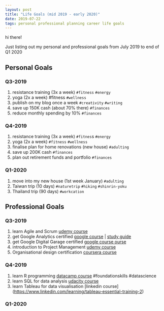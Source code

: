 ```yaml
---
layout: post
title: "Life Goals (mid 2019 - early 2020)"
date: 2019-07-22
tags: personal professional planning career life goals
---
```


hi there! 

Just listing out my personal and professional goals from July 2019 to end of Q1 2020

## Personal Goals
### Q3-2019
1. resistance training (3x a week) `#fitness` `#energy`
2. yoga (2x a week) #fitness `#wellness`
3. publish on my blog once a week `#creativity` `#writing`
4. save up 150K cash (about 70% there) `#finances`
5. reduce monthly spending by 10% `#finances`
 
### Q4-2019
1. resistance training (3x a week) `#fitnes`s `#energy`
2. yoga (2x a week) `#fitness` `#wellness`
3. finalise plan for home renovations (new house) `#adulting`
4. save up 200K cash `#finances`
5. plan out retirement funds and portfolio `#finances`

### Q1-2020
1. move into my new house (1st week January) `#adulting` 
2. Taiwan trip (10 days) `#naturetrip` `#hiking` `#shinrin-yoku`
3. Thailand trip (90 days) `#workcation`


## Professional Goals

### Q3-2019
1. learn Agile and Scrum [udemy course](https://www.udemy.com/agile-with-scrum-from-beginner-to-advanced-project-management-agile/)
2. get Google Analytics certified [google course](https://analytics.google.com/analytics/academy/) | [study guide](https://www.optimizesmart.com/prepare-gaiq-test-tips-veteran/)
3. get Google Digital Garage certified [google course ourse](https://learndigital.withgoogle.com/digitalgarage/courses)
4. introduction to Project Management [udemy course](https://www.udemy.com/project-management)
5. Organisational design certification [coursera course](https://www.coursera.org/learn/organisational-design-know-your-organisation)



### Q4-2019

 1. learn R programming [datacamp course](https://www.datacamp.com/courses/free-introduction-to-r) #foundationskills #datascience
 2. learn SQL for data analysis [udacity course](https://www.udacity.com/course/sql-for-data-analysis--ud198)
 3. learn Tableau for data visualisation [linkedin course] (https://www.linkedin.com/learning/tableau-essential-training-2)

### Q1-2020

